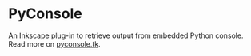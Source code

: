 # PyConsole
An Inkscape plug-in to retrieve output from embedded Python console. Read more on [pyconsole.tk](pyconsole.tk).
